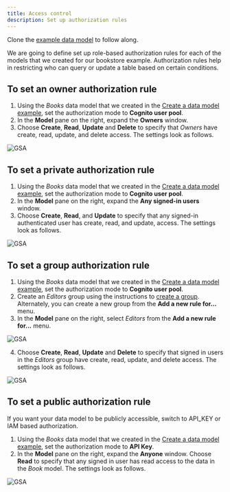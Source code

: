 ```yaml
---
title: Access control
description: Set up authorization rules
---
```


<amplify-callout warning>

Clone the [example data model](~/console/data/data-model.md#data-modeling-example) to follow along.

</amplify-callout>

We are going to define set up role-based authorization rules for each of the models that we created for our bookstore example. Authorization rules help in restricting who can query or update a table based on certain conditions. 

## To set an owner authorization rule
1. Using the *Books* data model that we created in the [Create a data model example](~/console/data/data-model.md#Create-a-data-model-example), set the authorization mode to **Cognito user pool**. 
2. In the **Model** pane on the right, expand the **Owners** window. 
3. Choose **Create**, **Read**, **Update** and **Delete** to specify that *Owners* have create, read, update, and delete access. The settings look as follows.

![GSA](~/images/console/10_ownersaccess.png)

## To set a private authorization rule
1. Using the *Books* data model that we created in the [Create a data model example](~/console/data/data-model.md#Create-a-data-model-example), set the authorization mode to **Cognito user pool**. 
2. In the **Model** pane on the right, expand the **Any signed-in users** window. 
3. Choose **Create**, **Read**, and **Update** to specify that any signed-in authenticated user has create, read, and update, access. The settings look as follows.

![GSA](~/images/console/11_privatesaccess.png)

[\\]: * (is "user" defined as any user added via user-management in admin ui?)

## To set a group authorization rule
1. Using the *Books* data model that we created in the [Create a data model example](~/console/data/data-model.md#Create-a-data-model-example), set the authorization mode to **Cognito user pool**. 
2. Create an *Editors* group using the instructions to [create a group](~/console/auth/user-management.md#To-create-a-group). Alternately, you can create a new group from the **Add a new rule for...** menu.
3. In the **Model** pane on the right, select *Editors* from the **Add a new rule for...** menu. 

![GSA](~/images/console/8_menudetaileditors.png)

4. Choose **Create**, **Read**, **Update** and **Delete** to specify that signed in users in the *Editors* group have create, read, update, and delete access. The settings look as follows.

![GSA](~/images/console/9_editorgroupaccess.png)


## To set a public authorization rule

If you want your data model to be publicly accessible, switch to API_KEY or IAM based authorization.

1. Using the *Books* data model that we created in the [Create a data model example](~/console/data/data-model.md#Create-a-data-model-example), set the authorization mode to **API Key**. 
2. In the **Model** pane on the right, expand the **Anyone** window. Choose **Read** to specify that any signed in user has read access to the data in the *Book* model. The settings look as follows.

![GSA](~/images/console/7_publicauthreadonly.png)